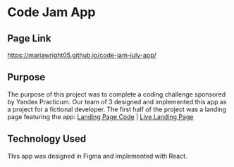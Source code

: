 # Code Jam App

## Page Link

<https://mariawright05.github.io/code-jam-july-app/>

## Purpose

The purpose of this project was to complete a coding challenge sponsored by Yandex Practicum. Our team of 3 designed and implemented this app as a project for a fictional developer. The first half of the project was a landing page featuring the app:
[Landing Page Code](https://github.com/mariawright05/code-jam-july-landing) | 
[Live Landing Page](https://mentalcaries.github.io/code-jam-july-landing/index.html)

## Technology Used

This app was designed in Figma and implemented with React. 
